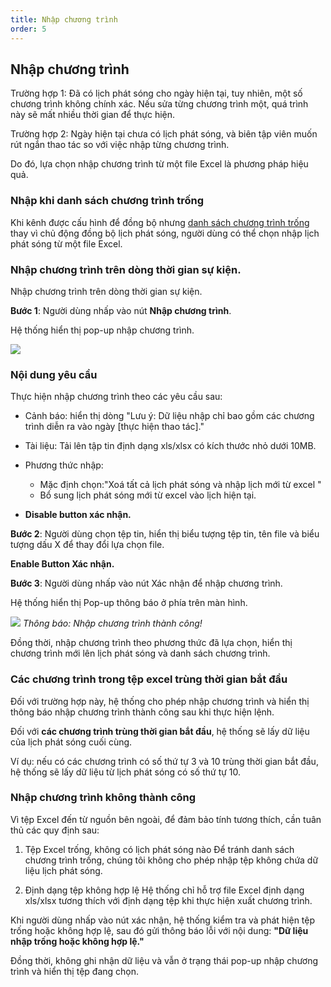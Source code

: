 ```yaml
---
title: Nhập chương trình
order: 5
---
```


## Nhập chương trình

Trường hợp 1: Đã có lịch phát sóng cho ngày hiện tại, tuy nhiên, một số chương trình không chính xác. Nếu sửa từng chương trình một, quá trình này sẽ mất nhiều thời gian để thực hiện.

Trường hợp 2: Ngày hiện tại chưa có lịch phát sóng, và biên tập viên muốn rút ngắn thao tác so với việc nhập từng chương trình.

Do đó, lựa chọn nhập chương trình từ một file Excel là phương pháp hiệu quả.

### Nhập khi danh sách chương trình trống

Khi kênh được cấu hình để đồng bộ nhưng [danh sách chương trình trống](2.2-epg-list.md#danh-sách-trống) thay vì chủ động đồng bộ lịch phát sóng, người dùng có thể chọn nhập lịch phát sóng từ một file Excel.

### Nhập chương trình trên dòng thời gian sự kiện.

Nhập chương trình trên dòng thời gian sự kiện.

**Bước 1**: Người dùng nhấp vào nút **Nhập chương trình**.

Hệ thống hiển thị pop-up nhập chương trình.

![](/images/lrm/pop-up/import-epg.png)

### Nội dung yêu cầu

Thực hiện nhập chương trình theo các yêu cầu sau:

- Cảnh báo: hiển thị dòng "Lưu ý: Dữ liệu nhập chỉ bao gồm các chương trình diễn ra vào ngày [thực hiện thao tác]."

- Tài liệu: Tải lên tập tin định dạng xls/xlsx có kích thước nhỏ dưới 10MB.

- Phương thức nhập:
  - Mặc định chọn:"Xoá tất cả lịch phát sóng và nhập lịch mới từ excel "
  - Bổ sung lịch phát sóng mới từ excel vào lịch hiện tại.

- **Disable button xác nhận.**

**Bước 2**: Người dùng chọn tệp tin, hiển thị biểu tượng tệp tin, tên file và biểu tượng dấu X để thay đổi lựa chọn file.

**Enable Button Xác nhận.**

**Bước 3**: Người dùng nhấp vào nút Xác nhận để nhập chương trình.

Hệ thống hiển thị Pop-up thông báo ở phía trên màn hình.

![](/images/lrm/pop-up/import-epg.png)
_Thông báo: Nhập chương trình thành công!_

Đồng thời, nhập chương trình theo phương thức đã lựa chọn, hiển thị chương trình mới lên lịch phát sóng và danh sách chương trình.

### Các chương trình trong tệp excel trùng thời gian bắt đầu

Đối với trường hợp này, hệ thống cho phép nhập chương trình và hiển thị thông báo nhập chương trình thành công sau khi thực hiện lệnh.

Đối với **các chương trình trùng thời gian bắt đầu**, hệ thống sẽ lấy dữ liệu của lịch phát sóng cuối cùng.

Ví dụ: nếu có các chương trình có số thứ tự 3 và 10 trùng thời gian bắt đầu, hệ thống sẽ lấy dữ liệu từ lịch phát sóng có số thứ tự 10.

### Nhập chương trình không thành công

Vì tệp Excel đến từ nguồn bên ngoài, để đảm bảo tính tương thích, cần tuân thủ các quy định sau:

1. Tệp Excel trống, không có lịch phát sóng nào
   Để tránh danh sách chương trình trống, chúng tôi không cho phép nhập tệp không chứa dữ liệu lịch phát sóng.

2. Định dạng tệp không hợp lệ
   Hệ thống chỉ hỗ trợ file Excel định dạng xls/xlsx tương thích với định dạng tệp khi thực hiện xuất chương trình.

Khi người dùng nhấp vào nút xác nhận, hệ thống kiểm tra và phát hiện tệp trống hoặc không hợp lệ, sau đó gửi thông báo lỗi với nội dung: **"Dữ liệu nhập trống hoặc không hợp lệ."**

Đồng thời, không ghi nhận dữ liệu và vẫn ở trạng thái pop-up nhập chương trình và hiển thị tệp đang chọn.
